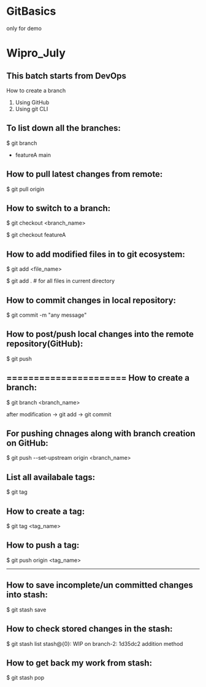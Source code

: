 # GitBasics
only for demo

# Wipro_July
This batch starts from DevOps
------------------------------------
How to create a branch

1. Using GitHub
2. Using git CLI

To list down all the branches:
-----------------------------
$ git branch
* featureA
  main

How to pull latest changes from remote:
---------------------------------------
$ git pull origin

How to switch to a branch:
---------------------------------------
$ git checkout <branch_name>

$ git checkout featureA

How to add modified files in to git ecosystem:
------------------------------------------------
$ git add <file_name>

$ git add . # for all files in current directory


How to commit changes in local repository:
------------------------------------------------
$ git commit -m "any message"


How to post/push local changes into the remote repository(GitHub):
-------------------------------------------------------------------
$ git push

======================
How to create a branch:
-------------------------
$ git branch <branch_name>

after modification -> git add -> git commit 

For pushing chnages along with branch creation on GitHub:
---------------------------------------------------------
$ git push --set-upstream origin <branch_name> 

List all availabale tags:
---------------------------
$ git tag

How to create a tag:
---------------------
$ git tag <tag_name>

How to push a tag:
---------------------
$ git push origin <tag_name>

----------------------------------------
How to save incomplete/un committed changes into stash:
---------------------------------------------------------
$ git stash save

How to check stored changes in the stash:
---------------------------------------------------------
$ git stash list
stash@{0}: WIP on branch-2: 1d35dc2 addition method


How to get back my work from stash:
---------------------------------------------------------
$ git stash pop


